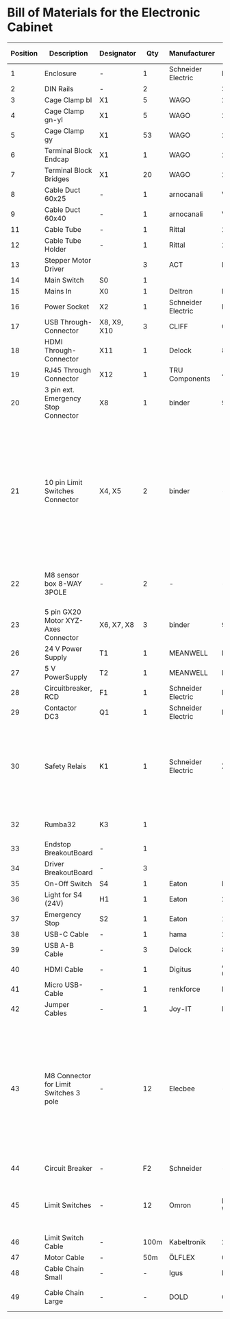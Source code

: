 # Bill of Materials for the Electronic Cabinet

| Position | Description                       | Designator                | Qty | Manufacturer       | Manufacturer PartNo | Distributor | Comment                                                                                                                              | Link                                                                                                       |
|----------|-----------------------------------|---------------------------|-----|--------------------|---------------------|-------------|--------------------------------------------------------------------------------------------------------------------------------------|------------------------------------------------------------------------------------------------------------|
| 1        | Enclosure                         | -                         | 1   | Schneider Electric | NSYS3D6420P         | reichelt    |                                                                                                                                      | [Link](https://www.reichelt.de/stahlgehaeuse-s3d-mit-montageplatte-600-x-400-x-200-ip66-nsys3d6420p-p310670.html)            |
| 2        | DIN Rails                         | -                         | 2   |                    | 3575ZG-1M           | reichelt    |                                                                                                                                      | [Link](https://www.reichelt.de/at/de/hutschiene-35-x-7-5-mm-gelocht-1-m-hs-35x7-5-1m-p295662.html)                               |
| 3        | Cage Clamp bl                     | X1                        | 5   | WAGO               | 280-904             | reichelt    |                                                                                                                                      | [Link](https://www.reichelt.de/at/de/durchgangsklemme-2-leiter-1-pol-0-08-2-5-mm-wago-280-904-p32237.html)                     |
| 4        | Cage Clamp gn-yl                  | X1                        | 5   | WAGO               | 280-907             | reichelt    |                                                                                                                                      | [Link](https://www.reichelt.de/durchgangsklemme-2-leiter-1-pol-0-08-2-5-mm-wago-280-907-p32238.html)                           |
| 5        | Cage Clamp gy                     | X1                        | 53  | WAGO               | 280-901             | reichelt    |                                                                                                                                      | [Link](https://www.reichelt.de/at/de/durchgangsklemme-2-leiter-1-pol-0-08-2-5-mm-wago-280-901-p32236.html)                     |
| 6        | Terminal Block Endcap             | X1                        | 1   | WAGO               | 280-308             | reichelt    |                                                                                                                                      | [Link](https://www.reichelt.de/at/de/abschluss-und-zwischenplatte-wago-280-308-p248633.html)                                    |
| 7        | Terminal Block Bridges            | X1                        | 20  | WAGO               | 280-402             | farnell     |                                                                                                                                      | [Link](https://de.farnell.com/wago/280-402/querbr-cker-isoliert-grau/dp/1283454?MER=sy-me-pd-mi-acce)                            |
| 8        | Cable Duct 60x25                  | -                         | 1   | arnocanali         | V6K6025             | reichelt    |                                                                                                                                      | [Link](https://www.reichelt.de/verdrahtungskanal-60x25-mm-1000-mm-v6k6025-p338230.html)                                         |
| 9        | Cable Duct 60x40                  | -                         | 1   | arnocanali         | V6K6040             | reichelt    |                                                                                                                                      | [Link](https://www.reichelt.de/verdrahtungskanal-60x40-mm-1000-mm-v6k6040-p275692.html)                                         |
| 11       | Cable Tube                        | -                         | 1   | Rittal             | 2595.000            | Conrad      |                                                                                                                                      | [Link](https://www.conrad.de/de/p/rittal-sz-2595-000-kabelschlauch-polyethylen-o-x-l-16-mm-x-25-m-1-st-1048519.html)            |
| 12       | Cable Tube Holder                 | -                         | 1   | Rittal             | 2593.000            | Conrad      |                                                                                                                                      | [Link](https://www.conrad.de/de/p/rittal-sz-2593-000-kabelschlauchhalter-polyamid-20-st-1048517.html)                           |
| 13       | Stepper Motor Driver              |                           | 3   | ACT                | DM542               | reichelt    |                                                                                                                                      | [Link](https://www.reichelt.de/schrittmotortreiber-fuer-nema-23-18-50-v-act-dm542-p237924.html)                                 |
| 14       | Main Switch                       | S0                        | 1   |                    |                     | reichelt    |                                                                                                                                      | [Link](https://www.reichelt.de/hauptschalter-3-pol-25-a-eaton-041097-p158862.html)                                                |
| 15       | Mains In                          | X0                        | 1   | Deltron            | RID1042H            | rs          |                                                                                                                                      | [Link](https://de.rs-online.com/web/p/iec-filter/7615775)                                                                       |
| 16       | Power Socket                      | X2                        | 1   | Schneider Electric | PKS52B              | Conrad      |                                                                                                                                      | [Link](https://www.conrad.de/de/p/schneider-electric-pks52b-einbau-steckdose-ip54-ik08-blau-2359161.html)                       |
| 17       | USB Through-Connector             | X8, X9, X10             | 3   | CLIFF              | CP30210NMB          | reichelt    |                                                                                                                                      | [Link](https://www.reichelt.de/sg/de/usb-adapter-ft-1-x-usb-3-0-a-buchse-1-x-usb-3-0-b-buchse-cliff-cp30210nmb-p227661.html)    |
| 18       | HDMI Through-Connector            | X11                       | 1   | Delock             | 86963               | reichelt    |                                                                                                                                      | [Link](https://www.reichelt.de/sg/de/hdmi-a-einbaubuchse-mit-verschlusskappe-ip67-delock-86963-p322711.html)                    |
| 19       | RJ45 Through Connector            | X12                       | 1   | TRU Components     | 4016139055312       | Conrad      |                                                                                                                                      | [Link](https://www.conrad.de/de/p/tru-components-rj45-01-rj45-einbaubuchse-1408770-buchse-einbau-stecker-gerade-polzahl-8p8c-silber-1-st-1408770.html) |
| 20       | 3 pin ext. Emergency Stop Connector | X8                      | 1   | binder             | 99-0608-00-03       | Conrad      |                                                                                                                                      | [Link](https://www.conrad.de/de/p/binder-99-0608-00-03-rundstecker-flanschstecker-gesamtpolzahl-3-serie-rundsteckverbinder-678-1-st-738745.html)  |
| 21       | 10 pin Limit Switches Connector     | X4, X5                        | 2   | binder             | -       | Amazon      | Maybe you can find a better supplier and more standard connector (e.g M16). Just make sure it works with the sensor boxes cable diameter. If you don't use Hardware limit switches you only need one.                                                                                                                          | [Link](https://www.amazon.de/gp/product/B0BRCR4DCB/)  |
| 22       | M8 sensor box 8-WAY 3POLE          | -                        | 2   | -             | -       | Conrad      |If you don't use Hardware limit switches you only need one.                                                                                                                          | [Link](https://www.conrad.de/de/p/wago-757-483-000-005-sensor-aktorbox-passiv-m8-verteiler-mit-metallgewinde-1-st-546710.html?refresh=true)  |
| 23       | 5 pin GX20 Motor XYZ-Axes Connector | X6, X7, X8            | 3   | binder             | 99-000-06           | GTech       |                                                                                                                                      | [Link](https://gtech-shop.de/Steckverbinder-GX)                                                                                 |
| 26       | 24 V Power Supply                 | T1                        | 1   | MEANWELL           | NDR-480-24          | reichelt    |                                                                                                                                      | [Link](https://www.reichelt.de/at/de/schaltnetzteil-hutschiene-480-w-24-v-20-a-mw-ndr-480-24-p264962.html)                      |
| 27       | 5 V PowerSupply                   | T2                        | 1   | MEANWELL           | MDR-20-5            | RS          |                                                                                                                                      | [Link](https://de.rs-online.com/web/p/din-schienen-netzteile/0428449)                                                          |
| 28       | Circuitbreaker, RCD               | F1                        | 1   | Schneider Electric | R9D01613            | reichelt    | often not necessary                                                                                                                  | [Link](https://www.reichelt.de/at/de/fi-ls-schalter-resi9-1p-n-13a-b-char-30ma-typ-a-6ka-r9d01613-p292098.html)                  |
| 29       | Contactor DC3                     | Q1                        | 1   | Schneider Electric | LC1D12BD            | reichelt    | [Link](https://ckm-content.se.com/ckmContent/sfc/servlet.shepherd/document/download/0691H000008h5vrQAA)                             | [Link](https://www.reichelt.de/at/de/leistungsschuetz-tesys-d-1-nc-3-1-no-5-5-kw-12-a-lc1d12bd-p211755.html)                    |
| 30       | Safety Relais                     | K1                        | 1   | Schneider Electric | XPSUDN13AP          | RS          | Only use this one if you plan to also use hardware endstops, otherwise you can use one with no PNP monitoring inputs.               | [Link](https://at.rs-online.com/web/p/sicherheitsrelais/2006137)                                                               |
| 32       | Rumba32                           | K3                        | 1   |                    |                     |             | modification needed see [here](../../doc/rumba32/README.md)                                                                                    |                                                                                                            |
| 33       | Endstop BreakoutBoard             | -                         | 1   |                    |                     |             | see [here](../../doc/rumba32/endstop_levelshifter_assembly.md)                                                                                   |                                                                                                            |
| 34       | Driver BreakoutBoard              | -                         | 3   |                    |                     |             | see [here](../../doc/rumba32/driver_breakoutboard_assembly.md)                                                                                   |                                                                                                            |
| 35       | On-Off Switch                     | S4                        | 1   | Eaton              | M22-DDL-GR          | Conrad      |                                                                                                                                      | [Link](https://www.conrad.de/de/p/eaton-216509-m22-ddl-gr-x1-x0-k11-230-w-doppeldrucktaster-1-x-aus-ein-tastend-ip66-1-st-2306911.html)           |
| 36       | Light for S4 (24V)                | H1                        | 1   | Eaton              | 216557              | Conrad      |                                                                                                                                      | [Link](https://www.conrad.de/de/p/eaton-m22-led-w-led-element-weiss-30-v-dc-ac-1-st-700321.html)                                |
| 37       | Emergency Stop                    | S2                        | 1   | Eaton              | 110938              | Conrad      |                                                                                                                                      | [Link](https://www.conrad.de/de/p/eaton-m22-pv-k01-bvp-not-aus-schalter-1-oeffner-ip66-1-st-2132759.html)                        |
| 38       | USB-C Cable                       | -                         | 1   | hama               | 201594              | Conrad      |                                                                                                                                      | [Link](https://www.conrad.de/de/p/hama-usb-ladekabel-usb-2-0-usb-a-stecker-usb-c-stecker-1-00-m-schwarz-00201594-2886437.html)  |
| 39       | USB A-B Cable                     | -                         | 3   | Delock             | 82580               | Conrad      |                                                                                                                                      | [Link](https://www.conrad.de/de/p/delock-usb-kabel-usb-3-2-gen1-usb-3-0-usb-3-1-gen1-usb-a-stecker-usb-b-stecker-1-00-m-blau-vergoldete-steckkontakte-1880889.html)  |
| 40       | HDMI Cable                        | -                         | 1   | Digitus            | AK-330115-010-S     | Conrad      |                                                                                                                                      | [Link](https://www.conrad.de/de/p/digitus-hdmi-anschlusskabel-hdmi-a-stecker-hdmi-micro-d-stecker-1-00-m-schwarz-ak-330115-010-s-vergoldete-steckkontakte-678202.html)  |
| 41       | Micro USB-Cable                   | -                         | 1   | renkforce          | RF-4316220          | Conrad      |                                                                                                                                      | [Link](https://www.conrad.de/de/p/renkforce-usb-kabel-usb-2-0-usb-a-stecker-usb-micro-b-stecker-1-00-m-schwarz-vergoldete-steckkontakte-rf-4316220-1438740.html)   |
| 42       | Jumper Cables                     | -                         | 1   | Joy-IT             | RB-CB-025           | reichelt    |                                                                                                                                      | [Link](https://www.reichelt.com/entwicklerboards-steckbrueckenkabel-25cm-20-kabel-debo-kabelset-p161046.html)                   |
| 43       | M8 Connector for Limit Switches 3 pole | -                     | 12  | Elecbee             | -          | Amazon    | Again, you can probably find a better supplier than amazon. Just make sure the cable diameter works with these connectors. If you have no hardware limit switches you only need half the amount.                                                                                                                                    | [Link](https://https://www.amazon.de/dp/B07S9KT2NP/ref=cm_sw_r_apanp_mUrexl5EeInkk)                   |
| 44       | Circuit Breaker | -                     | F2  | Schneider             | -          |     |    C4/C6 characteristics                                                                                                                      |                    |
| 45       | Limit Switches | -                     | 12  | Omron             | E2B-M12LN08-WP-B2 2M          | Only 6 if you have not hardware limit switches    |   RS     |  [Link](https://de.rs-online.com/web/p/naherungsschalter/8052614)  |
| 46      | Limit Switch Cable | - | 100m | Kabeltronik | 240402500-1 | Conrad |  | [Link](https://www.conrad.de/de/p/kabeltronik-lifyy-steuerleitung-4-x-0-25-mm-schwarz-240402500-1-meterware-323754.html) |
| 47      | Motor Cable | - | 50m | ÖLFLEX | 0026222/50 | Reichelt |  | [Link](https://www.reichelt.com/it/de/shop/produkt/_elflex_fd_classic_810_cy_-_geschirmt_-_50_m_5_x_0_75_mit_pe-165779) |
| 48 | Cable Chain Small | - | - | Igus | E14.2.038 | Igus |  | [Link](https://www.igus.de/product/series-E14) |
| 49 | Cable Chain Large | - | - | DOLD | CK20 | DOLD | You can also use on from Igus. | [Link](https://www.dold-mechatronik.de/Energiekette-CK-20-40mm-breit-626mm-1000mm-19-Glieder-Anschlusselemente) |
